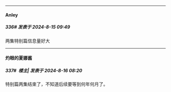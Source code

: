 ﻿
*****

####  Anley  
##### 336#       发表于 2024-8-15 09:49

两集特别篇信息量好大


*****

####  灼眼的夏娜酱  
##### 337#         楼主| 发表于 2024-8-16 08:20

特别篇两集结束了，不知道后续要等到何年何月了。

